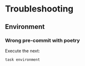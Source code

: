 # Troubleshooting

## Environment

### Wrong pre-commit with poetry

Execute the next:

```{.bash}
task environment
```
